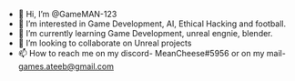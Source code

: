 - 👋 Hi, I’m @GameMAN-123
- 👀 I’m interested in Game Development, AI, Ethical Hacking and football.
- 🌱 I’m currently learning Game Development, unreal engnie, blender.
- 💞️ I’m looking to collaborate on Unreal projects
- 📫 How to reach me on my discord- MeanCheese#5956 or on my mail- games.ateeb@gmail.com

<!---
GameMAN-123/GameMAN-123 is a ✨ special ✨ repository because its `README.md` (this file) appears on your GitHub profile.
You can click the Preview link to take a look at your changes.
--->
